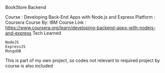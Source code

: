 BookStore Backend

Course : Developing Back-End Apps with Node.js and Express
Platform : Coursera
Course By: IBM
Course Link : https://www.coursera.org/learn/developing-backend-apps-with-nodejs-and-express
Tech Learned

    NodeJS
    ExpressJS
    MongoDB

This is part of my own project, so codes not relevant to required project by course is also included
